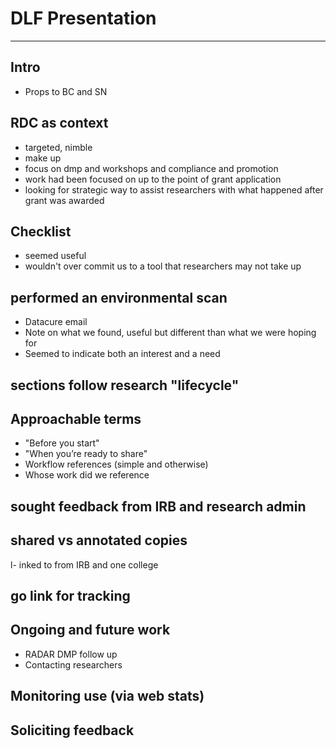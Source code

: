 # DLF Presentation
---
## Intro
- Props to BC and SN
## RDC as context
- targeted, nimble
- make up
- focus on dmp and workshops and compliance and promotion
- work had been focused on up to the point of grant application
- looking for strategic way to assist researchers with what happened after grant was awarded
## Checklist
- seemed useful
- wouldn't over commit us to a tool that researchers may not take up 
## performed an environmental scan
- Datacure email
- Note on what we found, useful but different than what we were hoping for
- Seemed to indicate both an interest and a need
## sections follow research "lifecycle"
## Approachable terms
- "Before you start"
- "When you’re ready to share"
- Workflow references (simple and otherwise)
- Whose work did we reference
## sought feedback from IRB and research admin
## shared vs annotated copies
l- inked to from IRB and one college
## go link for tracking
## Ongoing and future work
- RADAR DMP follow up
- Contacting researchers
## Monitoring use (via web stats)
## Soliciting feedback


